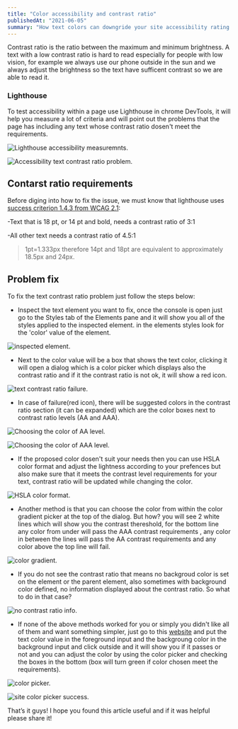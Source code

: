 ```yaml
---
title: "Color accessibility and contrast ratio"
publishedAt: "2021-06-05"
summary: "How text colors can downgride your site accessibility rating and how you can fix that?"
---
```


Contrast ratio is the ratio between the maximum and minimum brightness. A text with a low contrast ratio is hard to read especially for people with low vision, for example we always use our phone outside in the sun and we always adjust the brightness so the text have sufficent contrast so we are able to read it.

### Lighthouse

To test accessibility within a page use Lighthouse in chrome DevTools, it will help you measure a lot of criteria and will point out the problems that the page has including any text whose contrast ratio dosen't meet the requirements.

![Lighthouse accessibility measuremnts.](/images/blogs/contrast-ratio/measure-failure.png "Lighthouse accessibility measuremnts.")

![Accessibility text contrast ratio problem.](/images/blogs/contrast-ratio/problem.png "Accessibility text contrast ratio problem.")

## Contarst ratio requirements

Before diging into how to fix the issue, we must know that lighthouse uses [success criterion 1.4.3 from WCAG 2.1](https://www.w3.org/TR/WCAG21/#contrast-minimum):

-Text that is 18 pt, or 14 pt and bold, needs a contrast ratio of 3:1

-All other text needs a contrast ratio of 4.5:1

> 1pt=1.333px therefore 14pt and 18pt are equivalent to approximately 18.5px and 24px.

## Problem fix

To fix the text contrast ratio problem just follow the steps below:

- Inspect the text element you want to fix, once the console is open just go to the Styles tab of the Elements pane and it will show you all of the styles applied to the inspected element. in the elements styles look for the 'color' value of the element.

![inspected element.](/images/blogs/contrast-ratio/stylepane.png "inspected element color property.")

- Next to the color value will be a box that shows the text color, clicking it will open a dialog which is a color picker which displays also the contrast ratio and if it the contrast ratio is not ok, it will show a red icon.

![text contrast ratio failure.](/images/blogs/contrast-ratio/contrast-failure.png "text contrast ratio failure.")

- In case of failure(red icon), there will be suggested colors in the contrast ratio section (it can be expanded) which are the color boxes next to contrast ratio levels (AA and AAA).

![Choosing the color of AA level.](/images/blogs/contrast-ratio/aa-level.png "Choosing the color of AA level.")

![Choosing the color of AAA level.](/images/blogs/contrast-ratio/aaa-level.png "Choosing the color of AAA level.")

- If the proposed color dosen't suit your needs then you can use HSLA color format and adjust the lightness according to your prefences but also make sure that it meets the contrast level requirements for your text, contrast ratio will be updated while changing the color.

![HSLA color format.](/images/blogs/contrast-ratio/hsla.png "HSLA color format.")

- Another method is that you can choose the color from within the color gradient picker at the top of the dialog. But how? you will see 2 white lines which will show you the contrast thereshold, for the bottom line any color from under will pass the AAA contrast requirements , any color in between the lines will pass the AA contrast requirements and any color above the top line will fail.

![color gradient.](/images/blogs/contrast-ratio/color-gradient.png "color gradient.")

- If you do not see the contrast ratio that means no backgroud color is set on the element or the parent element, also sometimes with background color defined, no information displayed about the contrast ratio. So what to do in that case?

![no contrast ratio info.](/images/blogs/contrast-ratio/no-info.png "no contrast ratio info.")

- If none of the above methods worked for you or simply you didn't like all of them and want something simpler, just go to this [website](https://contrastchecker.com/) and put the text color value in the foreground input and the backgroung color in the background input and click outside and it will show you if it passes or not and you can adjust the color by using the color picker and checking the boxes in the bottom (box will turn green if color chosen meet the requirements).

![color picker.](/images/blogs/contrast-ratio/site-picker.png "color picker.")

![site color picker success.](/images/blogs/contrast-ratio/site-success.png "site color picker success.")

That’s it guys! I hope you found this article useful and if it was helpful please share it!
